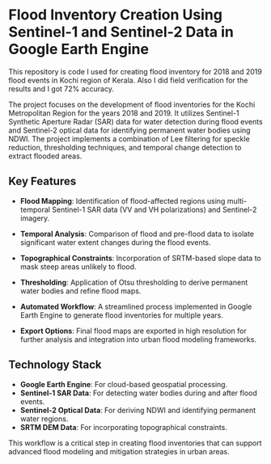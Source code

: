 # Flood Inventory Creation Using Sentinel-1 and Sentinel-2 Data in Google Earth Engine

This repository is code I used for creating flood inventory for 2018 and 2019 flood events in Kochi region of Kerala. Also I did field verification for the results and I got 72% accuracy. 

The project focuses on the development of flood inventories for the Kochi Metropolitan Region for the years 2018 and 2019. It utilizes Sentinel-1 Synthetic Aperture Radar (SAR) data for water detection during flood events and Sentinel-2 optical data for identifying permanent water bodies using NDWI. The project implements a combination of Lee filtering for speckle reduction, thresholding techniques, and temporal change detection to extract flooded areas.

## Key Features

- **Flood Mapping**: 
  Identification of flood-affected regions using multi-temporal Sentinel-1 SAR data (VV and VH polarizations) and Sentinel-2 imagery.

- **Temporal Analysis**: 
  Comparison of flood and pre-flood data to isolate significant water extent changes during the flood events.

- **Topographical Constraints**: 
  Incorporation of SRTM-based slope data to mask steep areas unlikely to flood.

- **Thresholding**: 
  Application of Otsu thresholding to derive permanent water bodies and refine flood maps.

- **Automated Workflow**: 
  A streamlined process implemented in Google Earth Engine to generate flood inventories for multiple years.

- **Export Options**: 
  Final flood maps are exported in high resolution for further analysis and integration into urban flood modeling frameworks.

## Technology Stack
- **Google Earth Engine**: For cloud-based geospatial processing.
- **Sentinel-1 SAR Data**: For detecting water bodies during and after flood events.
- **Sentinel-2 Optical Data**: For deriving NDWI and identifying permanent water regions.
- **SRTM DEM Data**: For incorporating topographical constraints.

This workflow is a critical step in creating flood inventories that can support advanced flood modeling and mitigation strategies in urban areas.
